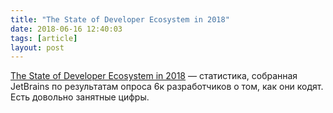 ```yaml
---
title: "The State of Developer Ecosystem in 2018"
date: 2018-06-16 12:40:03
tags: [article]
layout: post
---
```


[The State of Developer Ecosystem in 2018](https://www.jetbrains.com/research/devecosystem-2018/) — статистика, собранная JetBrains по результатам опроса 6к разработчиков о том, как они кодят. Есть довольно занятные цифры.
